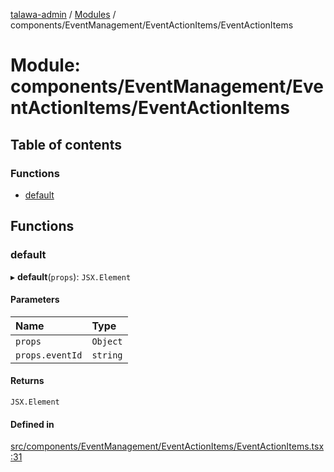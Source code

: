[talawa-admin](../README.md) / [Modules](../modules.md) / components/EventManagement/EventActionItems/EventActionItems

# Module: components/EventManagement/EventActionItems/EventActionItems

## Table of contents

### Functions

- [default](components_EventManagement_EventActionItems_EventActionItems.md#default)

## Functions

### default

▸ **default**(`props`): `JSX.Element`

#### Parameters

| Name | Type |
| :------ | :------ |
| `props` | `Object` |
| `props.eventId` | `string` |

#### Returns

`JSX.Element`

#### Defined in

[src/components/EventManagement/EventActionItems/EventActionItems.tsx:31](https://github.com/krishna619/talawa-admin/blob/63d4450/src/components/EventManagement/EventActionItems/EventActionItems.tsx#L31)

